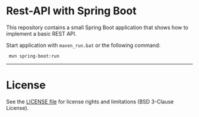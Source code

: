 # Rest-API with Spring Boot

This repository contains a small Spring Boot application that shows how to implement a basic REST API.


Start application with `maven_run.bat` or the following command:

     mvn spring-boot:run 
	 
	 
----
# License

See the [LICENSE file](LICENSE.md) for license rights and limitations (BSD 3-Clause License).	 